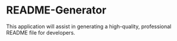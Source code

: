 # README-Generator
This application will assist in generating a high-quality, professional README file for developers. 
